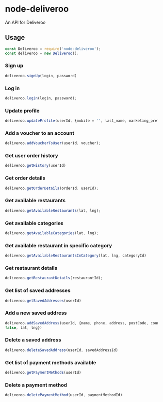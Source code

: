 # node-deliveroo

An API for Deliveroo

## Usage

```javascript
const Deliveroo = require('node-deliveroo');
const deliveroo = new Deliveroo();
```

### Sign up

```javascript
deliveroo.signUp(login, password)
```

### Log in

```javascript
deliveroo.login(login, password);
```

### Update profile

```javascript
deliveroo.updateProfile(userId, {mobile = '', last_name, marketing_preferences = {}, first_name});
```

### Add a voucher to an account

```javascript
deliveroo.addVoucherToUser(userId, voucher);
```

### Get user order history

```javascript
deliveroo.getHistory(userId)
```

### Get order details

```javascript
deliveroo.getOrderDetails(orderId, userId);
```

### Get available restaurants

```javascript
deliveroo.getAvailableRestaurants(lat, lng);
```

### Get available categories

```javascript
deliveroo.getAvailableCategories(lat, lng);
```

### Get available restaurant in specific category

```javascript
deliveroo.getAvailableRestaurantsInCategory(lat, lng, categoryId)
```

### Get restaurant details
```javascript
deliveroo.getRestaurantDetails(restaurantId);
```

### Get list of saved addresses
```javascript
deliveroo.getSavedAddresses(userId)
```

### Add a new saved address
```javascript
deliveroo.addSavedAddress(userId, {name, phone, address, postCode, country, userConfirmedCoordinates = 
false, lat, lng})
```

### Delete a saved address
```javascript
deliveroo.deleteSavedAddress(userId, savedAddressId)
```

### Get list of payment methods available
```javascript
deliveroo.getPaymentMethods(userId)
```

### Delete a payment method
```javascript
deliveroo.deletePaymentMethod(userId, paymentMethodId)
```